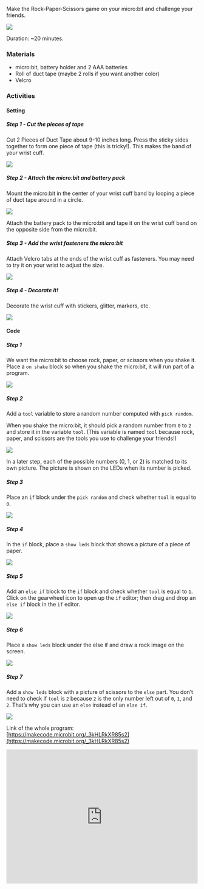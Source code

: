 Make the Rock-Paper-Scissors game on your micro:bit and challenge your friends.

![](https://i.imgur.com/9MHnzYj.png)

Duration: ~20 minutes.

### Materials

- micro:bit, battery holder and 2 AAA batteries
- Roll of duct tape (maybe 2 rolls if you want another color)
- Velcro

### Activities

#### Setting

##### Step 1 - Cut the pieces of tape

Cut 2 Pieces of Duct Tape about 9-10 inches long. Press the sticky sides together to form one piece of tape (this is tricky!). This makes the band of your wrist cuff.

![](https://i.imgur.com/NwUoy2N.png)

##### Step 2 - Attach the micro:bit and battery pack

Mount the micro:bit in the center of your wrist cuff band by looping a piece of duct tape around in a circle.

![](https://i.imgur.com/Fvg8pL7.png)

Attach the battery pack to the micro:bit and tape it on the wrist cuff band on the opposite side from the micro:bit.

##### Step 3 - Add the wrist fasteners the micro:bit

Attach Velcro tabs at the ends of the wrist cuff as fasteners. You may need to try it on your wrist to adjust the size.

![](https://i.imgur.com/Ggn8v4M.png)

##### Step 4 - Decorate it!

Decorate the wrist cuff with stickers, glitter, markers, etc.

![](https://i.imgur.com/NmTjyry.png)

#### Code

##### Step 1

We want the micro:bit to choose rock, paper, or scissors when you shake it. Place a `on shake` block so when you shake the micro:bit, it will run part of a program.

![](https://i.imgur.com/r5M1BnM.png)

##### Step 2

Add a `tool` variable to store a random number computed with `pick random`.

When you shake the micro:bit, it should pick a random number from `0` to `2` and store it in the variable `tool`. (This variable is named `tool` because rock, paper, and scissors are the tools you use to challenge your friends!)

![](https://i.imgur.com/G1wQf6H.png)

In a later step, each of the possible numbers (0, 1, or 2) is matched to its own picture. The picture is shown on the LEDs when its number is picked.

##### Step 3

Place an `if` block under the `pick random` and check whether `tool` is equal to `0`.

![](https://i.imgur.com/zbXw2Ni.png)

##### Step 4

In the `if` block, place a `show leds` block that shows a picture of a piece of paper.

![](https://i.imgur.com/0EC4a7K.png)

##### Step 5

Add an `else if` block to the `if` block and check whether `tool` is equal to `1`.
Click on the gearwheel icon to open up the `if` editor; then drag and drop an `else if` block in the `if` editor.

![](https://i.imgur.com/YVoe1rF.png)

##### Step 6

Place a `show leds` block under the else if and draw a rock image on the screen.

![](https://i.imgur.com/UZXLDn4.png)

##### Step 7

Add a `show leds` block with a picture of scissors to the `else` part.
You don’t need to check if `tool` is `2` because `2` is the only number left out of `0`, `1`, and `2`. That’s why you can use an `else` instead of an `else if`.

![](https://i.imgur.com/sj8uE4R.png)

Link of the whole program: [https://makecode.microbit.org/_3kHLRkXR85s2](https://makecode.microbit.org/_3kHLRkXR85s2)

<div style="position:relative;height:0;padding-bottom:70%;overflow:hidden;"><iframe style="position:absolute;top:0;left:0;width:100%;height:100%;" src="https://makecode.microbit.org/#pub:_fFfPbhbwWimT" frameborder="0" sandbox="allow-popups allow-forms allow-scripts allow-same-origin"></iframe></div>



